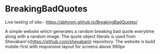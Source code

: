 # BreakingBadQuotes

Live testing of site:-
https://abhyom.github.io/BreakingBadQuotes/


A simple website which generates a random breaking bad quote everytime along with a random image. The quote object literals is used from Shevabam's(https://github.com/shevabam) repository.
The website is build mobile-first with responsive layout for screens above 990px
